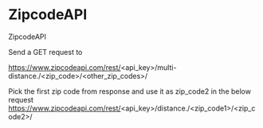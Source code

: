 # ZipcodeAPI
ZipcodeAPI

Send a GET request to 

https://www.zipcodeapi.com/rest/<api_key>/multi-distance.<format>/<zip_code>/<other_zip_codes>/<units>

Pick the first zip code from response and use it as zip_code2 in the below request
https://www.zipcodeapi.com/rest/<api_key>/distance.<format>/<zip_code1>/<zip_code2>/<units>
